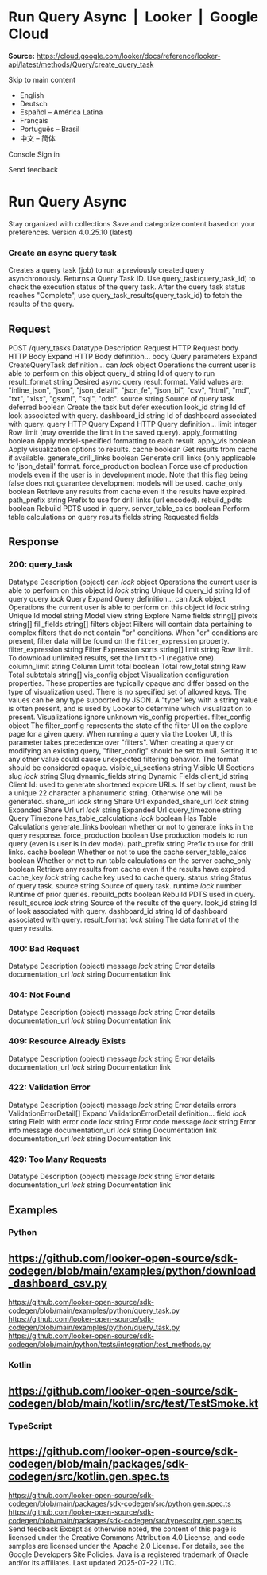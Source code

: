 # Run Query Async  |  Looker  |  Google Cloud

**Source:** https://cloud.google.com/looker/docs/reference/looker-api/latest/methods/Query/create_query_task

Skip to main content 


  * English
  * Deutsch
  * Español – América Latina
  * Français
  * Português – Brasil
  * 中文 – 简体

Console  Sign in


Send feedback 
#  Run Query Async
Stay organized with collections  Save and categorize content based on your preferences. 
Version 4.0.25.10 (latest) 
### Create an async query task
Creates a query task (job) to run a previously created query asynchronously. Returns a Query Task ID.
Use query_task(query_task_id) to check the execution status of the query task. After the query task status reaches "Complete", use query_task_results(query_task_id) to fetch the results of the query.
## Request
POST /query_tasks 
Datatype
Description
Request
HTTP Request 
body
HTTP Body 
Expand HTTP Body definition... 
body
Query parameters
Expand CreateQueryTask definition... 
can
_lock_
object 
Operations the current user is able to perform on this object
query_id
string 
Id of query to run
result_format
string 
Desired async query result format. Valid values are: "inline_json", "json", "json_detail", "json_fe", "json_bi", "csv", "html", "md", "txt", "xlsx", "gsxml", "sql", "odc".
source
string 
Source of query task
deferred
boolean 
Create the task but defer execution
look_id
string 
Id of look associated with query.
dashboard_id
string 
Id of dashboard associated with query.
query
HTTP Query 
Expand HTTP Query definition... 
limit
integer 
Row limit (may override the limit in the saved query).
apply_formatting
boolean 
Apply model-specified formatting to each result.
apply_vis
boolean 
Apply visualization options to results.
cache
boolean 
Get results from cache if available.
generate_drill_links
boolean 
Generate drill links (only applicable to 'json_detail' format.
force_production
boolean 
Force use of production models even if the user is in development mode. Note that this flag being false does not guarantee development models will be used.
cache_only
boolean 
Retrieve any results from cache even if the results have expired.
path_prefix
string 
Prefix to use for drill links (url encoded).
rebuild_pdts
boolean 
Rebuild PDTS used in query.
server_table_calcs
boolean 
Perform table calculations on query results
fields
string 
Requested fields
## Response
### 200: query_task
Datatype
Description
(object)
can
_lock_
object 
Operations the current user is able to perform on this object
id
_lock_
string 
Unique Id
query_id
string 
Id of query
query
_lock_
Query
Expand Query definition... 
can
_lock_
object 
Operations the current user is able to perform on this object
id
_lock_
string 
Unique Id
model
string 
Model
view
string 
Explore Name
fields
string[] 
pivots
string[] 
fill_fields
string[] 
filters
object 
Filters will contain data pertaining to complex filters that do not contain "or" conditions. When "or" conditions are present, filter data will be found on the `filter_expression` property.
filter_expression
string 
Filter Expression
sorts
string[] 
limit
string 
Row limit. To download unlimited results, set the limit to -1 (negative one).
column_limit
string 
Column Limit
total
boolean 
Total
row_total
string 
Raw Total
subtotals
string[] 
vis_config
object 
Visualization configuration properties. These properties are typically opaque and differ based on the type of visualization used. There is no specified set of allowed keys. The values can be any type supported by JSON. A "type" key with a string value is often present, and is used by Looker to determine which visualization to present. Visualizations ignore unknown vis_config properties.
filter_config
object 
The filter_config represents the state of the filter UI on the explore page for a given query. When running a query via the Looker UI, this parameter takes precedence over "filters". When creating a query or modifying an existing query, "filter_config" should be set to null. Setting it to any other value could cause unexpected filtering behavior. The format should be considered opaque.
visible_ui_sections
string 
Visible UI Sections
slug
_lock_
string 
Slug
dynamic_fields
string 
Dynamic Fields
client_id
string 
Client Id: used to generate shortened explore URLs. If set by client, must be a unique 22 character alphanumeric string. Otherwise one will be generated.
share_url
_lock_
string 
Share Url
expanded_share_url
_lock_
string 
Expanded Share Url
url
_lock_
string 
Expanded Url
query_timezone
string 
Query Timezone
has_table_calculations
_lock_
boolean 
Has Table Calculations
generate_links
boolean 
whether or not to generate links in the query response.
force_production
boolean 
Use production models to run query (even is user is in dev mode).
path_prefix
string 
Prefix to use for drill links.
cache
boolean 
Whether or not to use the cache
server_table_calcs
boolean 
Whether or not to run table calculations on the server
cache_only
boolean 
Retrieve any results from cache even if the results have expired.
cache_key
_lock_
string 
cache key used to cache query.
status
string 
Status of query task.
source
string 
Source of query task.
runtime
_lock_
number 
Runtime of prior queries.
rebuild_pdts
boolean 
Rebuild PDTS used in query.
result_source
_lock_
string 
Source of the results of the query.
look_id
string 
Id of look associated with query.
dashboard_id
string 
Id of dashboard associated with query.
result_format
_lock_
string 
The data format of the query results.
### 400: Bad Request
Datatype
Description
(object)
message
_lock_
string 
Error details
documentation_url
_lock_
string 
Documentation link
### 404: Not Found
Datatype
Description
(object)
message
_lock_
string 
Error details
documentation_url
_lock_
string 
Documentation link
### 409: Resource Already Exists
Datatype
Description
(object)
message
_lock_
string 
Error details
documentation_url
_lock_
string 
Documentation link
### 422: Validation Error
Datatype
Description
(object)
message
_lock_
string 
Error details
errors
ValidationErrorDetail[] 
Expand ValidationErrorDetail definition... 
field
_lock_
string 
Field with error
code
_lock_
string 
Error code
message
_lock_
string 
Error info message
documentation_url
_lock_
string 
Documentation link
documentation_url
_lock_
string 
Documentation link
### 429: Too Many Requests
Datatype
Description
(object)
message
_lock_
string 
Error details
documentation_url
_lock_
string 
Documentation link
## Examples
### Python
https://github.com/looker-open-source/sdk-codegen/blob/main/examples/python/download_dashboard_csv.py   
---  
https://github.com/looker-open-source/sdk-codegen/blob/main/examples/python/query_task.py   
https://github.com/looker-open-source/sdk-codegen/blob/main/examples/python/query_task.py   
https://github.com/looker-open-source/sdk-codegen/blob/main/python/tests/integration/test_methods.py   
### Kotlin
https://github.com/looker-open-source/sdk-codegen/blob/main/kotlin/src/test/TestSmoke.kt   
---  
### TypeScript
https://github.com/looker-open-source/sdk-codegen/blob/main/packages/sdk-codegen/src/kotlin.gen.spec.ts   
---  
https://github.com/looker-open-source/sdk-codegen/blob/main/packages/sdk-codegen/src/python.gen.spec.ts   
https://github.com/looker-open-source/sdk-codegen/blob/main/packages/sdk-codegen/src/typescript.gen.spec.ts   
Send feedback 
Except as otherwise noted, the content of this page is licensed under the Creative Commons Attribution 4.0 License, and code samples are licensed under the Apache 2.0 License. For details, see the Google Developers Site Policies. Java is a registered trademark of Oracle and/or its affiliates.
Last updated 2025-07-22 UTC.


